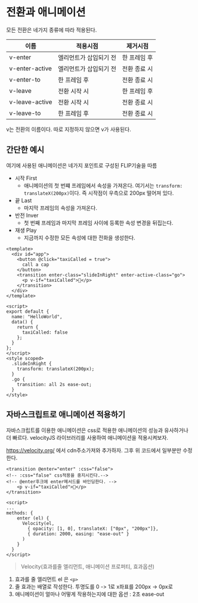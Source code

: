 # 전환과 애니메이션

모든 전환은 네가지 종류에 따라 적용된다.

| 이름           | 적용시점               | 제거시점     |
| -------------- | ---------------------- | ------------ |
| v-enter        | 엘리먼트가 삽입되기 전 | 한 프레임 후 |
| v-enter-active | 엘리먼트가 삽입되기 전 | 전환 종료 시 |
| v-enter-to     | 한 프레임 후           | 전환 종료 시 |
| v-leave        | 전환 시작 시           | 한 프레임 후 |
| v-leave-active | 전환 시작 시           | 전환 종료 시 |
| v-leave-to     | 한 프레임 후           | 전환 종료 시 |

v는 전환의 이름이다. 따로 지정하지 않으면 v가 사용된다.



## 간단한 예시

여기에 사용된 애니메이션은 네가지 포인트로 구성된 FLIP기술을 따름

- 시작 First
  - 애니메이션의 첫 번쨰 프레임에서 속성을 가져온다. 여기서는 `transform: translateX(200px)`이다. 즉 시작점이 우측으로 200px 떨어져 있다.
- 끝 Last
  - 마지막 프레임의 속성을 가져온다.
- 반전 Inver
  - 첫 번째 프레임과 마지막 프레임 사이에 등록한 속성 변경을 뒤집는다.
- 재생 Play
  - 지금까지 수정한  모든 속성에 대한 전화을 생성한다.

```vue
<template>
  <div id="app">
    <button @click="taxiCalled = true">
      call a cap
    </button>
    <transition enter-class="slideInRight" enter-active-class="go">
      <p v-if="taxiCalled">🚕</p>
    </transition>
  </div>
</template>

<script>
export default {
  name: "HelloWorld",
  data() {
    return {
      taxiCalled: false
    };
  }
};
</script>
<style scoped>
  .slideInRight {
    transform: translateX(200px);
  }
  .go {
    transition: all 2s ease-out;
  }
</style>
```



## 자바스크립트로 애니메이션 적용하기

자바스크립트를 이용한 애니메이션은 css로 적용한 애니메이션의 성능과 유사하거나 더 빠르다. velocityJS 라이브러리를 사용하여 애니메이션을 적용시켜보자.

https://velocity.org/ 에서 cdn주소가져와 추가하자. 그후 위 코드에서 일부분만 수정한다.

```vue
<transition @enter="enter" :css="false">
<!-- :css="false" css적용을 중지시킨다.-->
<!-- @enter후크에 enter메서드를 바인딩한다. -->
    <p v-if="taxiCalled">🚕</p>
</transition>

<script>
...
methods: {
    enter (el) {
      Velocity(el,
        { opacity: [1, 0], translateX: ["0px", "200px"]},
        { duration: 2000, easing: "ease-out" }
      )
    }
  }
</script>
```

> Velocity(효과를줄 엘리먼트, 애니메이션 프로퍼티, 효과옵션)

1. 효과를 줄 엘리먼트 el 은 `<p>`
2. 줄 효과는 배열로 작성한다. 투명도를 0 -> 1로 x좌표를 200px -> 0px로
3. 애니메이션이 얼마나 어떻게 작용하는지에 대한 옵션 : 2초 ease-out

